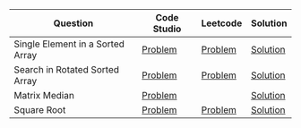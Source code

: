 | Question                         | Code Studio                                                                             | Leetcode                                                                  | Solution                                   |
| -------------------------------- | --------------------------------------------------------------------------------------- | ------------------------------------------------------------------------- | ------------------------------------------ |
| Single Element in a Sorted Array | [Problem](https://www.codingninjas.com/codestudio/problems/1112654)                     | [Problem](https://leetcode.com/problems/single-element-in-a-sorted-array) | [Solution](SingleElementSortedArray.java)  |
| Search in Rotated Sorted Array   | [Problem](https://www.codingninjas.com/codestudio/problems/630450)                      | [Problem](https://leetcode.com/problems/search-in-rotated-sorted-array)   | [Solution](SearchRotatedSortedArray.java)  |
| Matrix Median                    | [Problem](https://www.codingninjas.com/codestudio/problems/873378)                      |                                                                           | [Solution](RowWiseSortedMatrixMedian.java) |
| Square Root                      | [Problem](https://www.codingninjas.com/codestudio/problems/square-root-integral_893351) | [Problem](https://leetcode.com/problems/sqrtx)                            | [Solution](SquareRoot.java)                |

